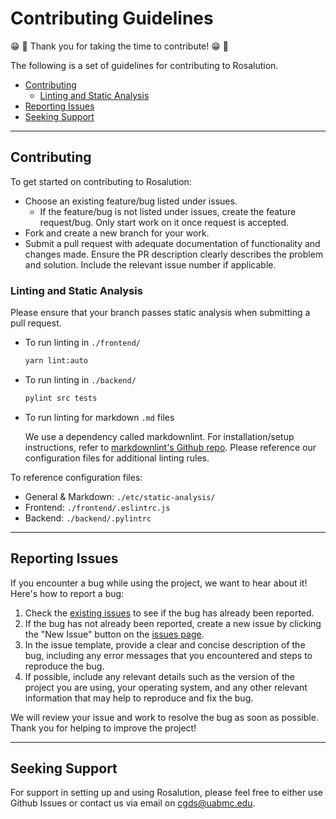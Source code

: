 # Contributing Guidelines

:grin: :tada: Thank you for taking the time to contribute! :grin: :tada:

The following is a set of guidelines for contributing to Rosalution.

- [Contributing](#contributing)
    - [Linting and Static Analysis](#linting-and-static-analysis)
- [Reporting Issues](#reporting-issues)
- [Seeking Support](#seeking-support)

---

## Contributing

To get started on contributing to Rosalution:

- Choose an existing feature/bug listed under issues.
    - If the feature/bug is not listed under issues, create the feature request/bug.
    Only start work on it once request is accepted.
- Fork and create a new branch for your work.
- Submit a pull request with adequate documentation of functionality and changes made.
Ensure the PR description clearly describes the problem and solution. Include the relevant issue number if applicable.

### Linting and Static Analysis

Please ensure that your branch passes static analysis when submitting a pull request.

- To run linting in `./frontend/`

  ``` bash
  yarn lint:auto
  ```
  
- To run linting in `./backend/`

  ``` bash
  pylint src tests 
  ```

- To run linting for markdown `.md` files

  We use a dependency called markdownlint.
  For installation/setup instructions, refer to [markdownlint's Github repo](https://github.com/DavidAnson/markdownlint).
  Please reference our configuration files for additional linting rules.

To reference configuration files:

- General & Markdown: `./etc/static-analysis/`
- Frontend: `./frontend/.eslintrc.js`
- Backend: `./backend/.pylintrc`

---

## Reporting Issues

If you encounter a bug while using the project, we want to hear about it! Here's how to report a bug:

  1. Check the [existing issues](https://github.com/uab-cgds-worthey/rosalution/issues) to see if the bug has already
   been reported.
  2. If the bug has not already been reported, create a new issue by clicking the "New Issue" button on the
   [issues page](https://github.com/uab-cgds-worthey/rosalution/issues).
  3. In the issue template, provide a clear and concise description of the bug, including any error messages that you
   encountered and steps to reproduce the bug.
  4. If possible, include any relevant details such as the version of the project you are using, your operating system,
   and any other relevant information that may help to reproduce and fix the bug.

We will review your issue and work to resolve the bug as soon as possible. Thank you for helping to improve the project!

---

## Seeking Support

For support in setting up and using Rosalution, please feel free to either use Github Issues or contact us via email on cgds@uabmc.edu.
